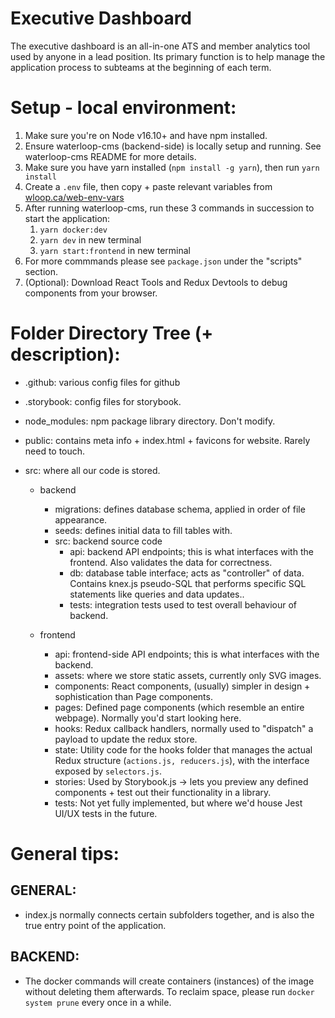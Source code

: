 # Executive Dashboard

The executive dashboard is an all-in-one ATS and member analytics tool used by anyone in a lead position. Its primary function is to help manage the application process to subteams at the beginning of each term.

# Setup - local environment:

1. Make sure you're on Node v16.10+ and have npm installed.
2. Ensure waterloop-cms (backend-side) is locally setup and running. See waterloop-cms README for more details.
3. Make sure you have yarn installed (`npm install -g yarn`), then run `yarn install`
4. Create a `.env` file, then copy + paste relevant variables from [wloop.ca/web-env-vars](wloop.ca/web-env-vars)
5. After running waterloop-cms, run these 3 commands in succession to start the application:
   1. `yarn docker:dev`
   2. `yarn dev` in new terminal
   3. `yarn start:frontend` in new terminal
6. For more commmands please see `package.json` under the "scripts" section.
7. (Optional): Download React Tools and Redux Devtools to debug components from your browser.

# Folder Directory Tree (+ description):

- .github: various config files for github
- .storybook: config files for storybook.
- node_modules: npm package library directory. Don't modify.
- public: contains meta info + index.html + favicons for website. Rarely need to touch.

- src: where all our code is stored.

  - backend

    - migrations: defines database schema, applied in order of file appearance.
    - seeds: defines initial data to fill tables with.
    - src: backend source code
      - api: backend API endpoints; this is what interfaces with the frontend. Also validates the data for correctness.
      - db: database table interface; acts as "controller" of data. Contains knex.js pseudo-SQL that performs specific SQL statements like queries and data updates..
      - tests: integration tests used to test overall behaviour of backend.

  - frontend
    - api: frontend-side API endpoints; this is what interfaces with the backend.
    - assets: where we store static assets, currently only SVG images.
    - components: React components, (usually) simpler in design + sophistication than Page components.
    - pages: Defined page components (which resemble an entire webpage). Normally you'd start looking here.
    - hooks: Redux callback handlers, normally used to "dispatch" a payload to update the redux store.
    - state: Utility code for the hooks folder that manages the actual Redux structure (`actions.js, reducers.js`), with the interface exposed by `selectors.js`.
    - stories: Used by Storybook.js -> lets you preview any defined components + test out their functionality in a library.
    - tests: Not yet fully implemented, but where we'd house Jest UI/UX tests in the future.

# General tips:

## GENERAL:

- index.js normally connects certain subfolders together, and is also the true entry point of the application.

## BACKEND:

- The docker commands will create containers (instances) of the image without deleting them afterwards. To reclaim space, please run `docker system prune` every once in a while.

